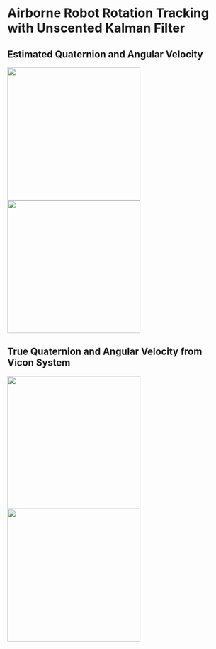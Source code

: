 # Airborne Robot Rotation Tracking with Unscented Kalman Filter

## Estimated Quaternion and Angular Velocity
<img src="https://user-images.githubusercontent.com/97129990/167034333-05613175-b386-4ba1-a449-72a128b9f4e3.jpg" width="300" height="300">
<img src="https://user-images.githubusercontent.com/97129990/167034337-1a0d38cc-de7c-4b98-8534-c7fbe1e297d9.jpg" width="300" height="300">

## True Quaternion and Angular Velocity from Vicon System
<img src="https://user-images.githubusercontent.com/97129990/167034403-394dcd77-879b-4032-a27d-0c0629d1e9dd.jpg" width="300" height="300">
<img src="https://user-images.githubusercontent.com/97129990/167034408-0d9eb887-7ef9-4d9b-8a2e-0905d223da56.jpg" width="300" height="300">

